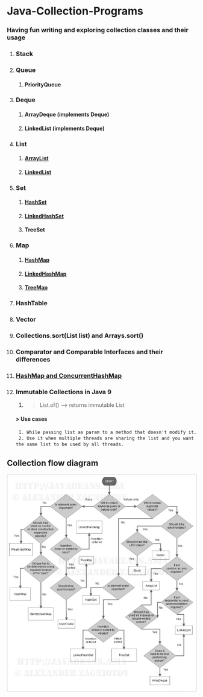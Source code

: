 # Java-Collection-Programs
### Having fun writing and exploring collection classes and their usage
1. ### Stack
2. ### Queue
   1. #### PriorityQueue
3. ### Deque
   1. #### ArrayDeque (implements Deque)
   2. #### LinkedList (implements Deque)
4. ### List
   1. #### [ArrayList](https://medium.com/@basecs101/comparing-arraylist-and-linkedlist-in-java-latest-2b133b29489f)
   2. #### [LinkedList](https://medium.com/@basecs101/comparing-arraylist-and-linkedlist-in-java-latest-2b133b29489f)
5. ### Set
   1. #### [HashSet](https://medium.com/@basecs101/internal-working-of-hashset-in-java-interview-question-129bdd31fc60)
   2. #### [LinkedHashSet](https://medium.com/@basecs101/complete-guide-on-linkedhashmap-in-java-latest-a923833afde0)
   3. #### TreeSet
6. ### Map
   1. #### [HashMap](https://medium.com/@basecs101/internal-working-of-hashmap-in-java-latest-updated-4c2708f76d2c)
      
   2. #### [LinkedHashMap](https://medium.com/@basecs101/complete-guide-on-linkedhashmap-in-java-latest-a923833afde0)
   3. #### [TreeMap](https://medium.com/@basecs101/treemap-in-java-collection-framework-interview-question-a3f81c7aaa84)
7. ### HashTable
8. ### Vector
9. ### Collections.sort(List<E> list) and Arrays.sort(<Array>)
10. ### Comparator and Comparable Interfaces and their differences
11. ### [HashMap and ConcurrentHashMap](https://medium.com/@basecs101/comparing-hashmap-and-concurrenthashmap-in-java-latest-98fc845ec70c)
12. ### Immutable Collections in Java 9
      1. > List.of(<list>) --> returns immutable List
      #### > Use cases
         1. While passing list as param to a method that doesn't modify it.
         2. Use it when multiple threads are sharing the list and you want the same list to be used by all threads.
## Collection flow diagram
![Flow Diagram](collections.jpg)
